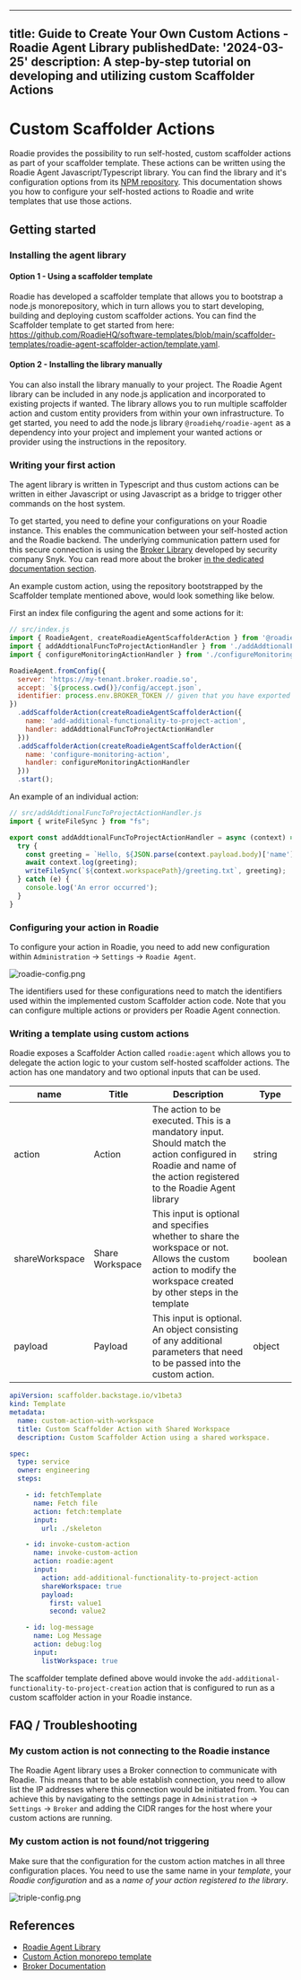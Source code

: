 
---
title: Guide to Create Your Own Custom Actions - Roadie Agent Library
publishedDate: '2024-03-25'
description: A step-by-step tutorial on developing and utilizing custom Scaffolder Actions
---

# Custom Scaffolder Actions


Roadie provides the possibility to run self-hosted, custom scaffolder actions as part of your scaffolder template. These actions can be written using the Roadie Agent Javascript/Typescript library. You can find the library and it's configuration options from its [NPM repository](https://www.npmjs.com/package/@roadiehq/roadie-agent). This documentation shows you how to configure your self-hosted actions to Roadie and write templates that use those actions.

## Getting started

### Installing the agent library

#### Option 1 - Using a scaffolder template

Roadie has developed a scaffolder template that allows you to bootstrap a node.js monorepository, which in turn allows you to start developing, building and deploying custom scaffolder actions. You can find the Scaffolder template to get started from here: https://github.com/RoadieHQ/software-templates/blob/main/scaffolder-templates/roadie-agent-scaffolder-action/template.yaml. 

#### Option 2 - Installing the library manually

You can also install the library manually to your project. The Roadie Agent library can be included in any node.js application and incorporated to existing projects if wanted. The library allows you to run multiple scaffolder action and custom entity providers from within your own infrastructure. To get started, you need to add the node.js library `@roadiehq/roadie-agent` as a dependency into your project and implement your wanted actions or provider using the instructions in the repository. 

### Writing your first action

The agent library is written in Typescript and thus custom actions can be written in either Javascript or using Javascript as a bridge to trigger other commands on the host system. 

To get started, you need to define your configurations on your Roadie instance. This enables the communication between your self-hosted action and the Roadie backend. The underlying communication pattern used for this secure connection is using the [Broker Library](https://github.com/snyk/broker) developed by security company Snyk. You can read more about the broker [in the dedicated documentation section](/docs/integrations/broker/). 

An example custom action, using the repository bootstrapped by the Scaffolder template mentioned above, would look something like below.

First an index file configuring the agent and some actions for it:

```javascript
// src/index.js
import { RoadieAgent, createRoadieAgentScaffolderAction } from '@roadiehq/roadie-agent';
import { addAddtionalFuncToProjectActionHandler } from './addAddtionalFuncToProjectActionHandler.js';
import { configureMonitoringActionHandler } from './configureMonitoringActionHandler.js';

RoadieAgent.fromConfig({
  server: 'https://my-tenant.broker.roadie.so',
  accept: `${process.cwd()}/config/accept.json`,
  identifier: process.env.BROKER_TOKEN // given that you have exported and env variable called BROKER_TOKEN
})
  .addScaffolderAction(createRoadieAgentScaffolderAction({
    name: 'add-additional-functionality-to-project-action',
    handler: addAddtionalFuncToProjectActionHandler
  }))  
  .addScaffolderAction(createRoadieAgentScaffolderAction({
    name: 'configure-monitoring-action',
    handler: configureMonitoringActionHandler
  }))
  .start();
```

An example of an individual action:

```javascript
// src/addAddtionalFuncToProjectActionHandler.js
import { writeFileSync } from "fs";

export const addAddtionalFuncToProjectActionHandler = async (context) => {
  try {
    const greeting = `Hello, ${JSON.parse(context.payload.body)['name'] || 'world!'}`
    await context.log(greeting);
    writeFileSync(`${context.workspacePath}/greeting.txt`, greeting);
  } catch (e) {
    console.log('An error occurred');
  }
}
```


### Configuring your action in Roadie

To configure your action in Roadie, you need to add new configuration within `Administration` -> `Settings` -> `Roadie Agent`. 

![roadie-config.png](roadie-config.png)

The identifiers used for these configurations need to match the identifiers used within the implemented custom Scaffolder action code. Note that you can configure multiple actions or providers per Roadie Agent connection.

### Writing a template using custom actions


Roadie exposes a Scaffolder Action called `roadie:agent` which allows you to delegate the action logic to your custom self-hosted scaffolder actions. The action has one mandatory and two optional inputs that can be used.

| name           | Title           | Description                                                                                                                                                         | Type    |
|----------------|-----------------|---------------------------------------------------------------------------------------------------------------------------------------------------------------------|---------|
| action         | Action          | The action to be executed. This is a mandatory input. Should match the action configured in Roadie and name of the action registered to the Roadie Agent library    | string  |
| shareWorkspace | Share Workspace | This input is optional and specifies whether to share the workspace or not. Allows the custom action to modify the workspace created by other steps in the template | boolean |
| payload        | Payload         | This input is optional. An object consisting of any additional parameters that need to be passed into the custom action.                                            | object  |


```yaml
apiVersion: scaffolder.backstage.io/v1beta3
kind: Template
metadata:
  name: custom-action-with-workspace
  title: Custom Scaffolder Action with Shared Workspace
  description: Custom Scaffolder Action using a shared workspace.

spec:
  type: service
  owner: engineering
  steps:

    - id: fetchTemplate
      name: Fetch file
      action: fetch:template
      input:
        url: ./skeleton

    - id: invoke-custom-action
      name: invoke-custom-action
      action: roadie:agent
      input:
        action: add-additional-functionality-to-project-action
        shareWorkspace: true
        payload:
          first: value1
          second: value2

    - id: log-message
      name: Log Message
      action: debug:log
      input:
        listWorkspace: true       
```

The scaffolder template defined above would invoke the `add-additional-functionality-to-project-creation` action that is configured to run as a custom scaffolder action in your Roadie instance.


## FAQ / Troubleshooting

### My custom action is not connecting to the Roadie instance

The Roadie Agent library uses a Broker connection to communicate with Roadie. This means that to be able establish connection, you need to allow list the IP addresses where this connection would be initiated from. You can achieve this by navigating to the settings page in `Administration` -> `Settings` -> `Broker` and adding the CIDR ranges for the host where your custom actions are running.


### My custom action is not found/not triggering

Make sure that the configuration for the custom action matches in all three configuration places. You need to use the same name in your _template_, your _Roadie configuration_ and as a _name of your action registered to the library_.

![triple-config.png](triple-config.png)



## References

- [Roadie Agent Library](https://www.npmjs.com/package/@roadiehq/roadie-agent)
- [Custom Action monorepo template](https://github.com/RoadieHQ/software-templates/blob/main/scaffolder-templates/roadie-agent-scaffolder-action/template.yaml)
- [Broker Documentation](/docs/integrations/broker/)